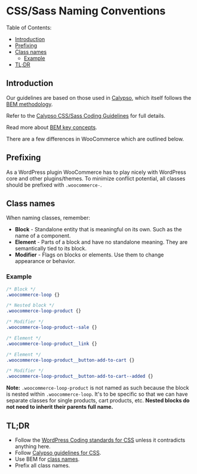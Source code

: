 # CSS/Sass Naming Conventions

Table of Contents:

- [Introduction](#introduction)
- [Prefixing](#prefixing)
- [Class names](#class-names)
  - [Example](#example)
- [TL;DR](#tldr)
  
## Introduction

Our guidelines are based on those used in [Calypso](https://github.com/Automattic/wp-calypso), which itself follows the [BEM methodology](https://getbem.com/).

Refer to the [Calypso CSS/Sass Coding Guidelines](https://wpcalypso.wordpress.com/devdocs/docs/coding-guidelines/css.md) for full details.

Read more about [BEM key concepts](https://en.bem.info/methodology/key-concepts/).

There are a few differences in WooCommerce which are outlined below.

## Prefixing

As a WordPress plugin WooCommerce has to play nicely with WordPress core and other plugins/themes. To minimize conflict potential, all classes should be prefixed with `.woocommerce-`.

## Class names

When naming classes, remember:

- **Block** - Standalone entity that is meaningful on its own. Such as the name of a component.
- **Element** - Parts of a block and have no standalone meaning. They are semantically tied to its block.
- **Modifier** - Flags on blocks or elements. Use them to change appearance or behavior.

### Example

```css
/* Block */
.woocommerce-loop {}

/* Nested block */
.woocommerce-loop-product {}

/* Modifier */
.woocommerce-loop-product--sale {}

/* Element */
.woocommerce-loop-product__link {}

/* Element */
.woocommerce-loop-product__button-add-to-cart {}

/* Modifier */
.woocommerce-loop-product__button-add-to-cart--added {}
```

**Note:** `.woocommerce-loop-product` is not named as such because the block is nested within `.woocommerce-loop`. It's to be specific so that we can have separate classes for single products, cart products, etc. **Nested blocks do not need to inherit their parents full name.**

## TL;DR

- Follow the [WordPress Coding standards for CSS](https://make.wordpress.org/core/handbook/best-practices/coding-standards/css/) unless it contradicts anything here.
- Follow [Calypso guidelines for CSS](https://wpcalypso.wordpress.com/devdocs/docs/coding-guidelines/css.md).
- Use BEM for [class names](https://en.bem.info/methodology/naming-convention/).
- Prefix all class names.
